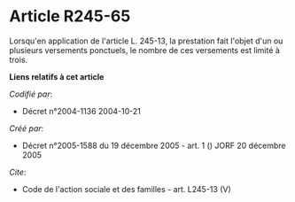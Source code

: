 # Article R245-65

Lorsqu'en application de l'article L. 245-13, la prestation fait l'objet d'un ou plusieurs versements ponctuels, le nombre de
ces versements est limité à trois.

**Liens relatifs à cet article**

_Codifié par_:

  - Décret n°2004-1136 2004-10-21

_Créé par_:

  - Décret n°2005-1588 du 19 décembre 2005 - art. 1 () JORF 20 décembre 2005

_Cite_:

  - Code de l'action sociale et des familles - art. L245-13 (V)
